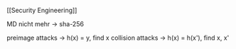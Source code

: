 [[Security Engineering]]


MD nicht mehr -> sha-256 


preimage attacks -> h(x) = y, find x 
collision attacks -> h(x) = h(x'), find x, x' 



